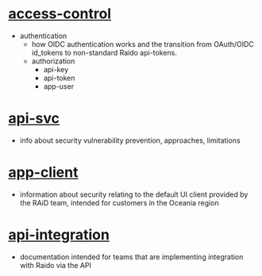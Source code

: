 
# [access-control](./access-control/readme.md)
* authentication
  * how OIDC authentication works and the transition from OAuth/OIDC
    id_tokens to non-standard Raido api-tokens.
  * authorization
    * api-key
    * api-token
    * app-user

# [api-svc](./api-svc)
  * info about security vulnerability prevention, approaches, limitations

# [app-client](./app-client)
  * information about security relating to the default UI client provided
  by the RAiD team, intended for customers in the Oceania region 

# [api-integration](./api-integration)
  * documentation intended for teams that are implementing integration with
  Raido via the API


